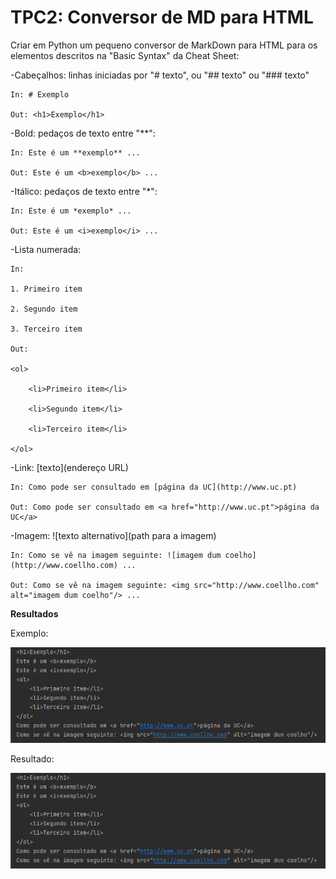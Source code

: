# TPC2: Conversor de MD para HTML

Criar em Python um pequeno conversor de MarkDown para HTML para os elementos descritos na "Basic Syntax" da Cheat Sheet:

-Cabeçalhos: linhas iniciadas por "# texto", ou "## texto" ou "### texto"

    In: # Exemplo

    Out: <h1>Exemplo</h1>

-Bold: pedaços de texto entre "**":

    In: Este é um **exemplo** ...

    Out: Este é um <b>exemplo</b> ...

-Itálico: pedaços de texto entre "*":

    In: Este é um *exemplo* ...

    Out: Este é um <i>exemplo</i> ...

-Lista numerada:

    In:

    1. Primeiro item

    2. Segundo item

    3. Terceiro item

    Out:

    <ol>

        <li>Primeiro item</li>

        <li>Segundo item</li>

        <li>Terceiro item</li>

    </ol>

-Link: [texto](endereço URL)

    In: Como pode ser consultado em [página da UC](http://www.uc.pt)

    Out: Como pode ser consultado em <a href="http://www.uc.pt">página da UC</a>

-Imagem: ![texto alternativo](path para a imagem)

    In: Como se vê na imagem seguinte: ![imagem dum coelho](http://www.coellho.com) ...

    Out: Como se vê na imagem seguinte: <img src="http://www.coellho.com" alt="imagem dum coelho"/> ...
    

**Resultados**

Exemplo:

![imagem do exemplo](imagens/resultado.png)

Resultado:

![imagem do resultado](imagens/resultado.png)
